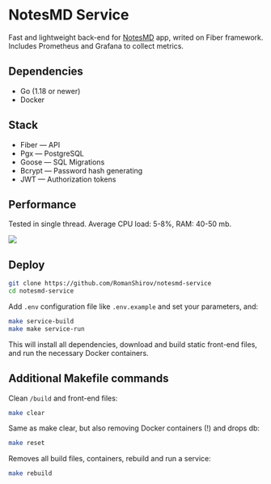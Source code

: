 # NotesMD Service

Fast  and lightweight back-end for [NotesMD](https://github.com/RomanShirov/notesmd-app) app, writed on Fiber framework. Includes Prometheus and Grafana to collect metrics.

## Dependencies

+ Go (1.18 or newer)
+ Docker

## Stack

+ Fiber — API
+ Pgx — PostgreSQL
+ Goose — SQL Migrations
+ Bcrypt — Password hash generating
+ JWT — Authorization tokens

## Performance
Tested in single thread. Average CPU load: 5-8%, RAM: 40-50 mb.

![](https://user-images.githubusercontent.com/47012273/203384982-e5f00ee8-dd34-48b4-bd9a-3b0f38639e62.png)

## Deploy

```sh
git clone https://github.com/RomanShirov/notesmd-service
cd notesmd-service
```
Add `.env` configuration file like `.env.example` and set your parameters, and:

```sh
make service-build
make make service-run
```

This will install all dependencies, download and build static front-end files, and run the necessary Docker containers.

## Additional Makefile commands

Clean `/build` and front-end files:
```sh
make clear
```

Same as make clear, but also removing Docker containers (!) and drops db:
```sh
make reset
```

Removes all build files, containers, rebuild and run a service:
```sh
make rebuild
```